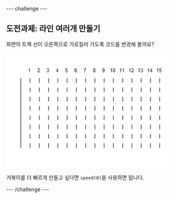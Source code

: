 \--- challenge \---

## 도전과제: 라인 여러개 만들기

화면의 트랙 선이 오른쪽으로 가로질러 가도록 코드를 변경해 볼까요?

![스크린샷](images/race-challenge1.png)

거북이를 더 빠르게 만들고 싶다면 `speed(0)`을 사용하면 됩니다.

\--- /challenge \---